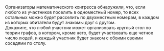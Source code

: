 Организаторы математического конгресса 
обнаружили, что, если любого из участников поселить в одноместный номер, 
то всех остальных можно будет расселить по двухместным номерам, 
в каждом из которых обитатели будут знакомы друг с другом. 
<br>
Докажите, что любой участник может организовать круглый стол по теории 
графов, в котором, кроме него, будет участвовать еще четное число людей, 
и каждый участник будет знаком с обоими своими соседями по столу.